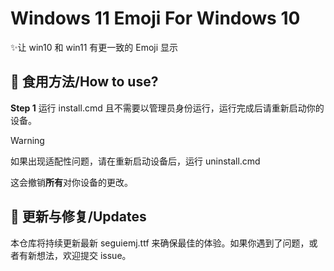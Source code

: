 # **Windows 11 Emoji For Windows 10**

✨让 win10 和 win11 有更一致的 Emoji 显示

## 🧐 食用方法/How to use?


**Step 1** 运行 install.cmd 且不需要以管理员身份运行，运行完成后请重新启动你的设备。

> [!WARNING]
> 
> 如果出现适配性问题，请在重新启动设备后，运行 uninstall.cmd
>
> 这会撤销**所有**对你设备的更改。

## 🎉 更新与修复/Updates

本仓库将持续更新最新 seguiemj.ttf 来确保最佳的体验。如果你遇到了问题，或者有新想法，欢迎提交 issue。
